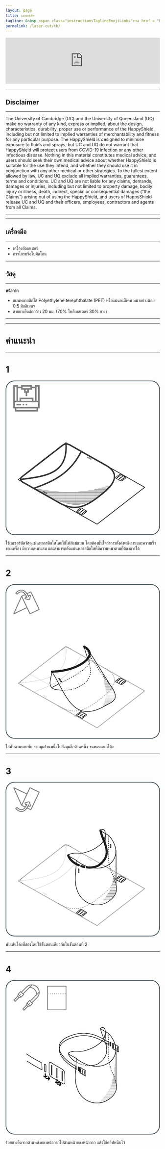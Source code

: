 ```yaml
---
layout: page
title: เลเซอร์คัท
tagline: &nbsp <span class="instructionsTaglineEmojiLinks"><a href = "https://github.com/HappyShield/HappyShield/tree/master/Templates/LaserCut" ><i class="em em-triangular_ruler" aria-role="presentation" aria-label="TRIANGULAR RULER"></i></a></span>
permalink: /laser-cut/th/
---
```


<script src="https://snapwidget.com/js/snapwidget.js"></script>
<iframe src="https://snapwidget.com/embed/811086" class="snapwidget-widget" allowtransparency="true" frameborder="0" scrolling="no" style="border:none; overflow:hidden;  width:100%; "></iframe>

---

## Disclaimer

---

The University of Cambridge (UC) and the University of Queensland (UQ) make no warranty of any kind, express or implied, about the design, characteristics, durability, proper use or performance of the HappyShield, including but not limited to implied warranties of merchantability and fitness for any particular purpose. The HappyShield is designed to minimise exposure to fluids and sprays, but UC and UQ do not warrant that HappyShield will protect users from COVID-19 infection or any other infectious disease. Nothing in this material constitutes medical advice, and users should seek their own medical advice about whether HappyShield is suitable for the use they intend, and whether they should use it in conjunction with any other medical or other strategies. To the fullest extent allowed by law, UC and UQ exclude all implied warranties, guarantees, terms and conditions. UC and UQ are not liable for any claims, demands, damages or injuries, including but not limited to property damage, bodily injury or illness, death, indirect, special or consequential damages (“the Claims”) arising out of using the HappyShield, and users of HappyShield release UC and UQ and their officers, employees, contractors and agents from all Claims.

---

--- 

## เครื่องมือ

---

* เครื่องตัดเลเซอร์
* กรรไกรหรือใบมีดโกน

---

## วัสดุ

---

**หน้ากาก**

* แผ่นพลาสติกใส Polyethylene terephthalate (PET) หรือแผ่นอะซิเตท หนาอย่างน้อย 0.5 มิลลิเมตร
* สายยางยืดถักกว้าง 20 มม. (70% โพลีเอสเตอร์ 30% ยาง)

---

---

# คำแนะนำ

---

# 1

![](./Assets/Output/Steps/01.jpg)

ใช้เลเซอร์ตัดวัสดุแผ่นพลาสติกใสโดยใช้ไฟล์แม่แบบ โดยต้องมั่นใจว่าการตั้งค่าพลังงานและความเร็วของเครื่อง มีความเหมาะสม และสามารถตัดแผ่นพลาสติกใสที่มีความหนาตามที่ต้องการได้

---

# 2	

![](./Assets/Output/Steps/02.jpg)

ไล่พับตามรอบพับ จากมุมด้านหนึ่งไปยังมุมอีกด้านหนึ่ง จนหมดแนวโค้ง

--- 

# 3 	

![](./Assets/Output/Steps/03.jpg)

พับเส้นโค้งที่สองโดยใช้ขั้นตอนเดียวกับในขั้นตอนที่ 2

---

# 4	

![](./Assets/Output/Steps/04.jpg)

ร้อยยางยืดจากด้านหลังของหน้ากากไปด้านหน้าของหน้ากาก แล้วใช้คลิปหนีบไว้


